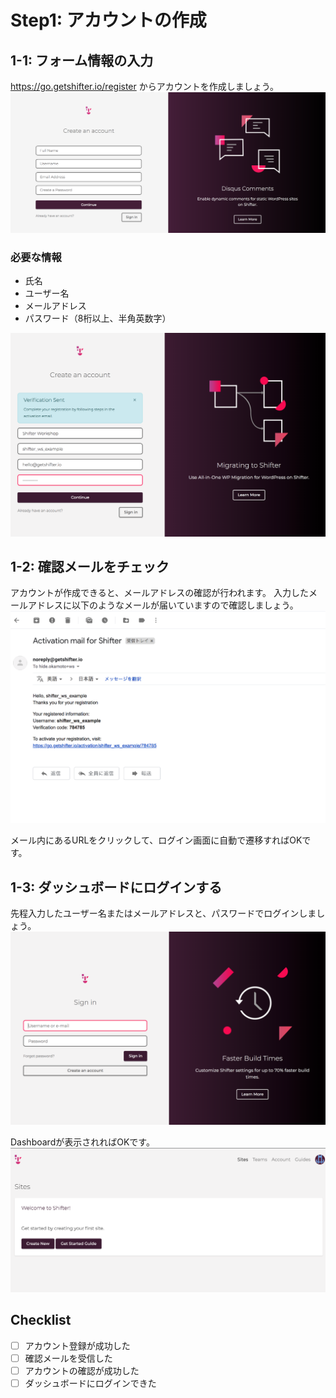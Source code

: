 # Step1: アカウントの作成
## 1-1: フォーム情報の入力
https://go.getshifter.io/register からアカウントを作成しましょう。
![workshop screenshot](./img/1.png)

### 必要な情報
- 氏名
- ユーザー名
- メールアドレス
- パスワード（8桁以上、半角英数字）

![workshop screenshot](./img/2.png)

## 1-2: 確認メールをチェック
アカウントが作成できると、メールアドレスの確認が行われます。
入力したメールアドレスに以下のようなメールが届いていますので確認しましょう。
![workshop screenshot](./img/3.png)

メール内にあるURLをクリックして、ログイン画面に自動で遷移すればOKです。

## 1-3: ダッシュボードにログインする
先程入力したユーザー名またはメールアドレスと、パスワードでログインしましょう。
![workshop screenshot](./img/4.png)

Dashboardが表示されればOKです。
![workshop screenshot](./img/5.png)

## Checklist

- [ ] アカウント登録が成功した
- [ ] 確認メールを受信した
- [ ] アカウントの確認が成功した
- [ ] ダッシュボードにログインできた